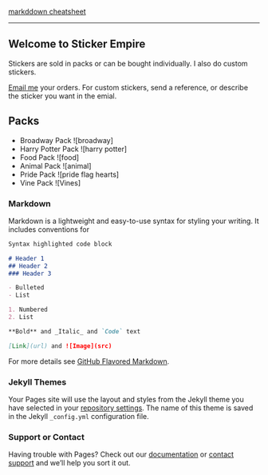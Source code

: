 [markddown cheatsheet](https://www.markdownguide.org/cheat-sheet/)

---

## Welcome to Sticker Empire

Stickers are sold in packs or can be bought individually. I also do custom stickers.

[Email me](mailto:StickerEmpire@liskfamily.com) your orders. For custom stickers, send a reference, or describe the sticker you want in the emial. 


## Packs

- Broadway Pack ![broadway]
- Harry Potter Pack ![harry potter]
- Food Pack ![food]
- Animal Pack ![animal]
- Pride Pack ![pride flag hearts]
- Vine Pack ![Vines]

### Markdown

Markdown is a lightweight and easy-to-use syntax for styling your writing. It includes conventions for

```markdown
Syntax highlighted code block

# Header 1
## Header 2
### Header 3

- Bulleted
- List

1. Numbered
2. List

**Bold** and _Italic_ and `Code` text

[Link](url) and ![Image](src)
```

For more details see [GitHub Flavored Markdown](https://guides.github.com/features/mastering-markdown/).

### Jekyll Themes

Your Pages site will use the layout and styles from the Jekyll theme you have selected in your [repository settings](https://github.com/StickerEmpire/StickerEmpire.github.io/settings/pages). The name of this theme is saved in the Jekyll `_config.yml` configuration file.

### Support or Contact

Having trouble with Pages? Check out our [documentation](https://docs.github.com/categories/github-pages-basics/) or [contact support](https://support.github.com/contact) and we’ll help you sort it out.
